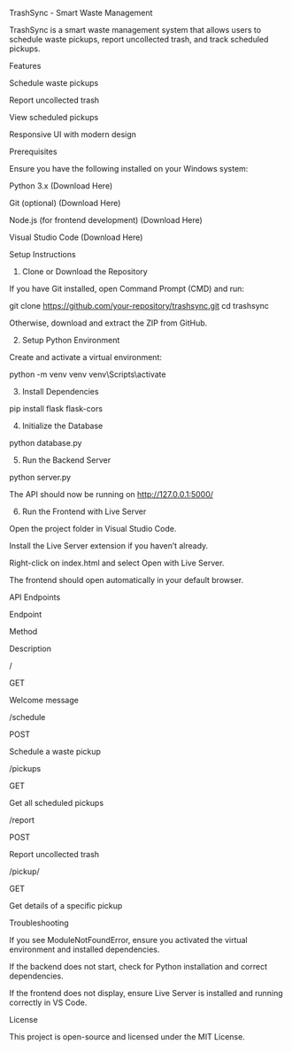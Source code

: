 TrashSync - Smart Waste Management

TrashSync is a smart waste management system that allows users to schedule waste pickups, report uncollected trash, and track scheduled pickups.

Features

Schedule waste pickups

Report uncollected trash

View scheduled pickups

Responsive UI with modern design

Prerequisites

Ensure you have the following installed on your Windows system:

Python 3.x (Download Here)

Git (optional) (Download Here)

Node.js (for frontend development) (Download Here)

Visual Studio Code (Download Here)

Setup Instructions

1. Clone or Download the Repository

If you have Git installed, open Command Prompt (CMD) and run:

 git clone https://github.com/your-repository/trashsync.git
 cd trashsync

Otherwise, download and extract the ZIP from GitHub.

2. Setup Python Environment

Create and activate a virtual environment:

 python -m venv venv
 venv\Scripts\activate

3. Install Dependencies

 pip install flask flask-cors

4. Initialize the Database

 python database.py

5. Run the Backend Server

 python server.py

The API should now be running on http://127.0.0.1:5000/

6. Run the Frontend with Live Server

Open the project folder in Visual Studio Code.

Install the Live Server extension if you haven’t already.

Right-click on index.html and select Open with Live Server.

The frontend should open automatically in your default browser.

API Endpoints

Endpoint

Method

Description

/

GET

Welcome message

/schedule

POST

Schedule a waste pickup

/pickups

GET

Get all scheduled pickups

/report

POST

Report uncollected trash

/pickup/<id>

GET

Get details of a specific pickup

Troubleshooting

If you see ModuleNotFoundError, ensure you activated the virtual environment and installed dependencies.

If the backend does not start, check for Python installation and correct dependencies.

If the frontend does not display, ensure Live Server is installed and running correctly in VS Code.

License

This project is open-source and licensed under the MIT License.
